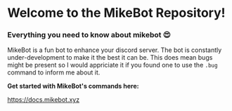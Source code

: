 # Welcome to the MikeBot Repository!

### Everything you need to know about mikebot 😍
MikeBot is a fun bot to enhance your discord server. The bot is constantly under-development to make it the best it can be. This does mean bugs might be present so I would appriciate it if you found one to use the `.bug` command to inform me about it.

**Get started with MikeBot's commands here:**

https://docs.mikebot.xyz

